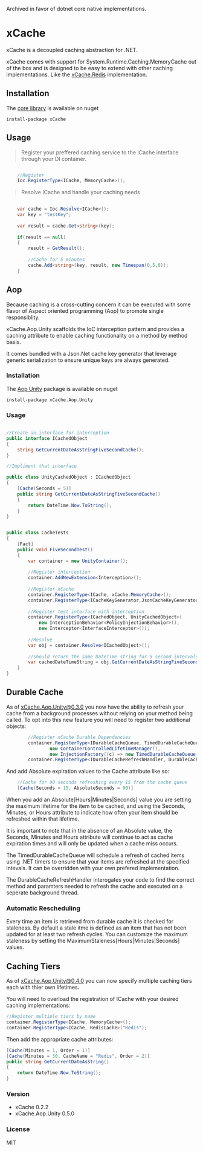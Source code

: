 Archived in favor of dotnet core native implementations.

# xCache

xCache is a decoupled caching abstraction for .NET. 

xCache comes with support for System.Runtime.Caching.MemoryCache out of the box and is designed to be easy to extend with other caching implementations. Like the [xCache.Redis] implementation.

## Installation

The [core library] is available on nuget 

`install-package xCache`

## Usage

> Register your preffered caching service to the ICache interface through your DI container.

```csharp

	//Register
	Ioc.RegisterType<ICache, MemoryCache>();

```

> Resolve ICache and handle your caching needs

```csharp
	
	var cache = Ioc.Resolve<ICache>();
	var key = "testKey";
	
	var result = cache.Get<string>(key);
	
	if(result == null)
	{
		result = GetResult();
		
		//Cache for 5 minutes
		cache.Add<string>(key, result, new Timespan(0,5,0));
	}
```

## Aop

Because caching is a cross-cutting concern it can be executed with some flavor of Aspect oriented programming (Aop) to promote single responsiblity. 

xCache.Aop.Unity scaffolds the IoC interception pattern and provides a caching attribute to enable caching functionality on a method by method basis.

It comes bundled with a Json.Net cache key generator that leverage generic serialization to ensure unique keys are always generated.

### Installation

The [Aop Unity] package is available on nuget 

`install-package xCache.Aop.Unity`

### Usage

```csharp

//Create an interface for interception
public interface ICachedObject
{
    string GetCurrentDateAsStringFiveSecondCache();
}

//Impliment that interface

public class UnityCachedObject : ICachedObject
{
    [Cache(Seconds = 5)]
    public string GetCurrentDateAsStringFiveSecondCache()
    {
        return DateTime.Now.ToString();
    }
}

```

```csharp

public class CacheTests 
{
	[Fact]
	public void FiveSecondTest()
	{
		var container = new UnityContainer();
		
		//Register interception
		container.AddNewExtension<Interception>();
		
		//Register xCache
		container.RegisterType<ICache, xCache.MemoryCache>();
		container.RegisterType<ICacheKeyGenerator,JsonCacheKeyGenerator>();
		
		//Register test interface with interception
		container.RegisterType<ICachedObject, UnityCachedObject>(
		    new InterceptionBehavior<PolicyInjectionBehavior>(),
		    new Interceptor<InterfaceInterceptor>());
		
		//Resolve
		var obj = container.Resolve<ICachedObject>();
		
		//Should return the same DateTime string for 5 second intervals
		var cachedDateTimeString = obj.GetCurrentDateAsStringFiveSecondCache();
	}
}

```

## Durable Cache

As of xCache.Aop.Unity@0.3.0 you now have the ability to refresh your cache from a background processes without relying on your method being called. To opt into this new feature you will need to register two additional objects:

```csharp
		//Register xCache Durable Dependencies
		container.RegisterType<IDurableCacheQueue, TimedDurableCacheQueue>(
                new ContainerControlledLifetimeManager(),
                new InjectionFactory((c) => new TimedDurableCacheQueue(c.Resolve<IDurableCacheRefreshHandler>(), new TimeSpan(0,0,30))));
		container.RegisterType<IDurableCacheRefreshHandler, DurableCacheRefreshHandler>();
```
And add Absolute expiration values to the Cache attribute like so:

```csharp
	//Cache for 90 seconds refreshing every 15 from the cache queue
	[Cache(Seconds = 15, AbsoluteSeconds = 90)]
```

When you add an Absolute[Hours|Minutes|Seconds] value you are setting the maximum lifetime for the item to be cached, and using the Seconds, Minutes, or Hours attribute to indicate how often your item should be refreshed within that lifetime.

It is important to note that in the absence of an Absolute value, the Seconds, Minutes and Hours attribute will continue to act as cache expiration times and will only be updated when a cache miss occurs.

The TimedDurableCacheQueue will schedule a refresh of cached items using .NET timers to ensure that your items are refreshed at the specified intevals. It can be overridden with your own prefered implementation.

The DurableCacheRefreshHandler interogates your code to find the correct method and paramters needed to refresh the cache and executed on a seperate background thread.

### Automatic Rescheduling

Every time an item is retrieved from durable cache it is checked for staleness. By default a stale itme is defined as an item that has not been updated for at least two refresh cycles. You can customize the maximum staleness by setting the MaximumStaleness[Hours|Minutes|Seconds] values.

## Caching Tiers
As of xCache.Aop.Unity@0.4.0 you can now specify multiple caching tiers each with thier own lifetimes.

You will need to overload the registration of ICache with your desired caching implementations:

```csharp
//Register multiple tiers by name
container.RegisterType<ICache, MemoryCache>();
container.RegisterType<ICache, RedisCache>("Redis");
```

Then add the appropriate cache attributes:

```csharp
[Cache(Minutes = 1, Order = 1)]
[Cache(Minutes = 30, CacheName = "Redis", Order = 2)]
public string GetCurrentDateAsString()
{
	return DateTime.Now.ToString();
}
```

### Version
* xCache 0.2.2
* xCache.Aop.Unity 0.5.0

### License
MIT

[core library]:https://www.nuget.org/packages/xCache/
[Aop Unity]:https://www.nuget.org/packages/xCache.Aop.Unity/
[xCache.Redis]:https://github.com/Jarlotee/xCache.Redis
